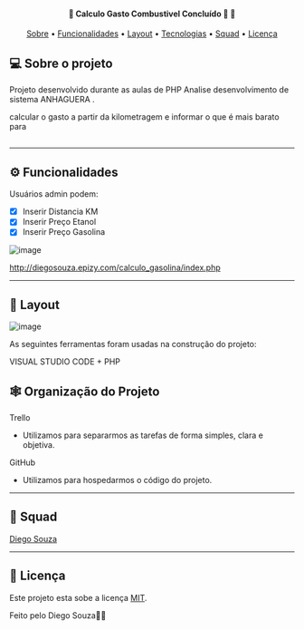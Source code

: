 <h4 align="center"> 
	🚧  Calculo Gasto Combustivel Concluído 🚀 🚧
</h4>

<p align="center">
 <a href="#-sobre-o-projeto">Sobre</a> •
 <a href="#-funcionalidades">Funcionalidades</a> •
 <a href="#-layout">Layout</a> • 
 <a href="#-tecnologias">Tecnologias</a> •  
 <a href="#-squad">Squad</a> • 
 <a href="#user-content--licença">Licença</a>
</p>

## 💻 Sobre o projeto

Projeto desenvolvido durante as aulas de PHP Analise desenvolvimento de sistema ANHAGUERA . 

 calcular o gasto a partir da kilometragem e informar o que é mais barato para 
##


---

## ⚙️ Funcionalidades

Usuários admin podem: 
- [x] Inserir Distancia KM 
- [x] Inserir  Preço Etanol 
- [x] Inserir Preço Gasolina 

![image](https://user-images.githubusercontent.com/115498938/199327059-26601a51-e6d1-4269-afa4-0751614f7bc7.png)


http://diegosouza.epizy.com/calculo_gasolina/index.php




---

## 🎨 Layout


![image](https://user-images.githubusercontent.com/115498938/199326745-2e060fef-98b8-412d-a890-77e9713665a1.png)


As seguintes ferramentas foram usadas na construção do projeto:

VISUAL STUDIO CODE  + PHP 

## 🕸 Organização do Projeto

Trello
  - Utilizamos para separarmos as tarefas de forma simples, clara e objetiva.



GitHub
  - Utilizamos para hospedarmos o código do projeto.
  
---

## 🦸 Squad

<a href="https://www.linkedin.com/in/diego-souza-6b97a2114/">
Diego Souza</a>
 <br />

 
---

## 📝 Licença

Este projeto esta sobe a licença [MIT](./LICENSE).

Feito pelo Diego Souza👋🏽



